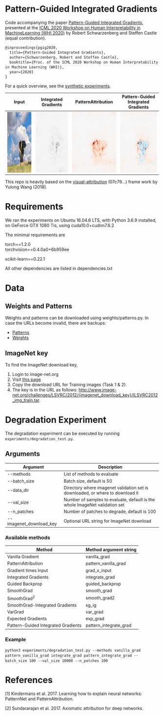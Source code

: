 # Pattern-Guided Integrated Gradients
Code accompanying the paper [Pattern-Guided Integrated Gradients](https://arxiv.org/abs/2007.10685), presented at the [ICML 2020 Workshop on Human Interpretability in MachineLearning (WHI 2020)](http://whi2020.online/papers.html) by Robert Schwarzenberg and Steffen Castle (equal contribution).

```
@inproceedings{pgig2020,
  title={Pattern-Guided Integrated Gradients},
  author={Schwarzenberg, Robert and Steffen Castle},
  booktitle={Proc. of the ICML 2020 Workshop on Human Interpretability in Machine Learning (WHI)},
  year={2020}
}
```


For a quick overview, see the [synthetic experiments](https://github.com/dfki-nlp/pgig/blob/master/synthetic.ipynb). 

Input|Integrated Gradients | PatternAttribution | Pattern-Guided Integrated Gradients
---|---|---|---
<img src="https://github.com/dfki-nlp/pgig/blob/master/images/elephant.png?raw=true" width=200 height=200 />|<img src="https://github.com/dfki-nlp/pgig/blob/master/images/integrate_grad.png?raw=true" width=200 height=200 /> | <img src="https://github.com/dfki-nlp/pgig/blob/master/images/pattern_vanilla_grad.png?raw=true" width=200 height=200 /> | <img src="https://github.com/dfki-nlp/pgig/blob/master/images/pattern_integrate_grad.png?raw=true" width=200 height=200 />

This repo is heavily based on the [visual-attribution](https://github.com/yulongwang12/visual-attribution) (07c79...) frame work by Yulong Wang (2018).

# Requirements

We ran the experiments on Ubuntu 16.04.6 LTS, with Python 3.6.9 installed, on GeForce GTX 1080 Tis, using cuda10.0+cudnn7.6.2

The minimal requirements are 

torch==1.2.0          
torchvision==0.4.0a0+6b959ee

scikit-learn==0.22.1   

All other dependencies are listed in dependencies.txt

# Data
## Weights and Patterns

Weights and patterns can be downloaded using weights/patterns.py. In case the URLs become invalid, there are backups: 
* [Patterns](https://cloud.dfki.de/owncloud/index.php/s/F8ofRWYJz6Bzw5C)
* [Weights](https://cloud.dfki.de/owncloud/index.php/s/AYAdyCncgbbqxS6)

## ImageNet key
To find the ImageNet download key, 
1. Login to image-net.org
2. Visit [this page](http://www.image-net.org/challenges/LSVRC/2012/downloads)
3. Copy the download URL for Training images (Task 1 & 2). 
4. The key is in the URL as follows: http://www.image-net.org/challenges/LSVRC/2012/{imagenet_download_key}/ILSVRC2012_img_train.tar.



# Degradation Experiment

The degradation experiment can be executed by running `experiments/degradation_test.py`.

## Arguments

Argument |Description
--- | ---
--methods| List of methods to evaluate
--batch_size| Batch size, default is 50
--data_dir| Directory where imagenet validation set is downloaded, or where to download it
--val_size| Number of samples to evaluate, default is the whole ImageNet validation set
--n_patches| Number of patches to degrade, default is 100
--imagenet_download_key| Optional URL string for ImageNet download

### Available methods

Method|Method argument string
---|---
Vanilla Gradient|vanilla_grad
PatternAttribution|pattern_vanilla_grad
Gradient times Input|grad_x_input
Integrated Gradients|integrate_grad
Guided Backprop|guided_backprop
SmoothGrad|smooth_grad
SmoothGrad<sup>2</sup>|smooth_grad2
SmoothGrad-Integrated Gradients|sg_ig
VarGrad|var_grad
Expected Gradients|exp_grad
Pattern-Guided Integrated Gradients|pattern_integrate_grad

### Example

```python3 experiments/degradation_test.py --methods vanilla_grad pattern_vanilla_grad integrate_grad pattern_integrate_grad --batch_size 100 --val_size 10000 --n_patches 100```

# References 

[1] Kindermans et al. 2017. Learning how to explain neural networks: PatternNet and PatternAttribution. 

[2] Sundararajan et al. 2017. Axiomatic attribution for deep networks.
